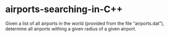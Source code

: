 # airports-searching-in-C++
Given a list of all airports in the world (provided from the file “airports.dat”), determine all airports withing a given radius of a given airport.

